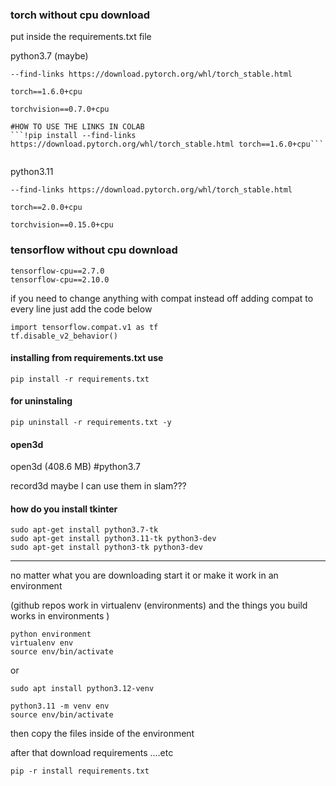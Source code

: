 
### torch without cpu download






put inside the requirements.txt file

python3.7 (maybe)
```
--find-links https://download.pytorch.org/whl/torch_stable.html

torch==1.6.0+cpu

torchvision==0.7.0+cpu

#HOW TO USE THE LINKS IN COLAB
```!pip install --find-links https://download.pytorch.org/whl/torch_stable.html torch==1.6.0+cpu```


```
python3.11
```
--find-links https://download.pytorch.org/whl/torch_stable.html

torch==2.0.0+cpu

torchvision==0.15.0+cpu
```




### tensorflow without cpu download


```
tensorflow-cpu==2.7.0
tensorflow-cpu==2.10.0
```
if you need to change anything with compat instead off adding compat to every line just add the code below
```
import tensorflow.compat.v1 as tf
tf.disable_v2_behavior()
```
#### installing from requirements.txt use

```
pip install -r requirements.txt
```
#### for uninstaling

```
pip uninstall -r requirements.txt -y
```
#### open3d 

open3d  (408.6 MB) #python3.7

record3d maybe I can use them in slam???



#### how do you install tkinter

```
sudo apt-get install python3.7-tk
sudo apt-get install python3.11-tk python3-dev 
sudo apt-get install python3-tk python3-dev
```

----------------------------

no matter what you are downloading start it or make it work in an environment

(github repos work in virtualenv (environments) and the things you build works in environments )
```
python environment
virtualenv env
source env/bin/activate
```
or 
```
sudo apt install python3.12-venv
```
```
python3.11 -m venv env
source env/bin/activate
```

then copy the files inside of the environment

after that download requirements ....etc
```
pip -r install requirements.txt
```
